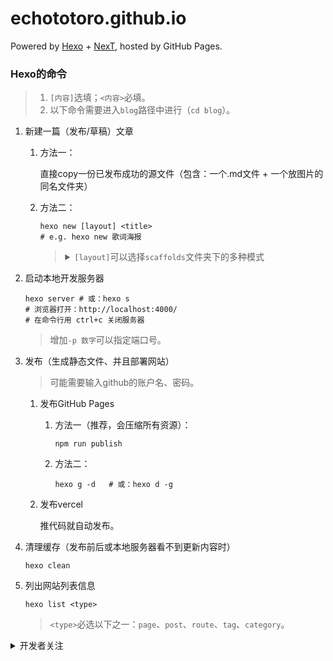 # echototoro.github.io
Powered by [Hexo](https://github.com/hexojs/hexo) + [NexT](https://github.com/theme-next/hexo-theme-next), hosted by GitHub Pages.

### Hexo的命令
>1. `[内容]`选填；`<内容>`必填。
>2. 以下命令需要进入`blog`路径中进行（`cd blog`）。

1. 新建一篇（发布/草稿）文章

    1. 方法一：

        直接copy一份已发布成功的源文件（包含：一个.md文件 + 一个放图片的同名文件夹）
    2. 方法二：

        ```shell
        hexo new [layout] <title>
        # e.g. hexo new 歌词海报
        ```
        ><details>
        ><summary><code>[layout]</code>可以选择<code>scaffolds</code>文件夹下的多种模式</summary>
        >
        >1. `post`：（默认）发布
        >2. `draft`：草稿，不会发布。（需要用命令`hexo publish <filename>`把`_drafts`移动到`_posts`）
        ></details>
2. 启动本地开发服务器

    ```shell
    hexo server # 或：hexo s
    # 浏览器打开：http://localhost:4000/
    # 在命令行用 ctrl+c 关闭服务器
    ```

    >增加`-p 数字`可以指定端口号。
3. 发布（生成静态文件、并且部署网站）

    >可能需要输入github的账户名、密码。

    1. 发布GitHub Pages

        1. 方法一（推荐，会压缩所有资源）：

            ```shell
            npm run publish
            ```
        2. 方法二：

            ```shell
            hexo g -d   # 或：hexo d -g
            ```
    2. 发布vercel

        推代码就自动发布。
4. 清理缓存（发布前后或本地服务器看不到更新内容时）

   ```shell
   hexo clean
   ```
5. 列出网站列表信息

    ```shell
    hexo list <type>
    ```
    >`<type>`必选以下之一：`page`、`post`、`route`、`tag`、`category`。

<details>
<summary>开发者关注</summary>

### 配置
1. Hexo总体配置：`_config.yml`
2. themes的配置：`themes/next/_config.yml`
3. themes的微调：`themes/next/`的资源文件

### 移植、升级博客
1. 保留文章资源和配置

    1. 文章资源：`source/`下的所有文件

        >`scaffolds/`下是新建文件的模板
    2. 配置（Hexo和themes）：`_config.yml`
    3. 一些构建文件，如：`package.json`、`gulpfile.js`
    4. 其他在主题代码中的改动
2. 新建博客配置：

    ```shell
    # 1. 新建Hexo配置
    hexo init [folder]

    # 2. 进入文件夹
    cd blog

    # 3. 安装Hexo依赖
    npm install

    # 4. 把保留文章资源和配置复制进来（手动复制）

    # 5. 安装主题和插件（不需要npm安装）

    # 6. 按照Hexo的命令进行发布
    ```

>配置文档地址：[Hexo配置](https://hexo.io/zh-cn/docs/)、[NexT配置](https://theme-next.org/docs/)。
</details>
